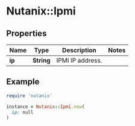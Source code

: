 # Nutanix::Ipmi

## Properties

| Name | Type | Description | Notes |
| ---- | ---- | ----------- | ----- |
| **ip** | **String** | IPMI IP address. |  |

## Example

```ruby
require 'nutanix'

instance = Nutanix::Ipmi.new(
  ip: null
)
```

